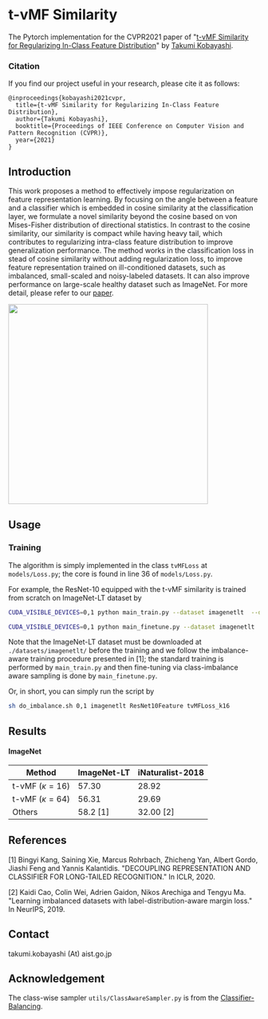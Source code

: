 <script type="text/javascript" async src="https://cdnjs.cloudflare.com/ajax/libs/mathjax/2.7.7/MathJax.js?config=TeX-MML-AM_CHTML">
</script>
<script type="text/x-mathjax-config">
 MathJax.Hub.Config({
 tex2jax: {
 inlineMath: [['$', '$'] ],
 displayMath: [ ['$$','$$'], ["\\[","\\]"] ]
 }
 });
</script>

# t-vMF Similarity

The Pytorch implementation for the CVPR2021 paper of "[t-vMF Similarity for Regularizing In-Class Feature Distribution](https://staff.aist.go.jp/takumi.kobayashi/publication/2021/CVPR2021.pdf)" by [Takumi Kobayashi](https://staff.aist.go.jp/takumi.kobayashi/).

### Citation

If you find our project useful in your research, please cite it as follows:

```
@inproceedings{kobayashi2021cvpr,
  title={t-vMF Similarity for Regularizing In-Class Feature Distribution},
  author={Takumi Kobayashi},
  booktitle={Proceedings of IEEE Conference on Computer Vision and Pattern Recognition (CVPR)},
  year={2021}
}
```

## Introduction

This work proposes a method to effectively impose regularization on feature representation learning.
By focusing on the angle between a feature and a classifier which is embedded in cosine similarity at the classification layer, we formulate a novel similarity beyond the cosine based on von Mises-Fisher distribution of directional statistics.
In contrast to the cosine similarity, our similarity is compact while having heavy tail, which contributes to regularizing intra-class feature distribution to improve generalization performance.
The method works in the classification loss in stead of cosine similarity without adding regularization loss, to improve feature representation trained on ill-conditioned datasets, such as imbalanced, small-scaled and noisy-labeled datasets.
It can also improve performance on large-scale healthy dataset such as ImageNet.
For more detail, please refer to our [paper](https://staff.aist.go.jp/takumi.kobayashi/publication/2021/CVPR2021.pdf).

<img width=400 src="https://user-images.githubusercontent.com/53114307/121633581-04ea6800-cabe-11eb-905b-a39c0a88da8e.png">


## Usage

### Training
The algorithm is simply implemented in the class `tvMFLoss` at `models/Loss.py`; the core is found in line 36 of `models/Loss.py`.

For example, the ResNet-10 equipped with the t-vMF similarity is trained from scratch on ImageNet-LT dataset by
```bash
CUDA_VISIBLE_DEVICES=0,1 python main_train.py --dataset imagenetlt  --data ./datasets/imagenetlt --net-config ResNet10Feature  --loss-config tvMFLoss_k16 --out-dir ./results/imagenetlt/ResNet10Feature/tvMFLoss_k16/ --workers 12 --seed 0 

CUDA_VISIBLE_DEVICES=0,1 python main_finetune.py --dataset imagenetlt  --data ./datasets/imagenetlt --net-config ResNet10Feature_finetune  --loss-config CosLoss --model-file ./results/imagenetlt/ResNet10Feature/tvMFLoss_k16//model_best.pth.tar --out-dir ./results/imagenetlt/ResNet10Feature/tvMFLoss_k16/finetune --workers 12 --seed 0
```

Note that the ImageNet-LT dataset must be downloaded at `./datasets/imagenetlt/` before the training and we follow the imbalance-aware training procedure presented in [1]; the standard training is performed by `main_train.py` and then fine-tuning via class-imbalance aware sampling is done by `main_finetune.py`.

Or, in short, you can simply run the script by
```bash
sh do_imbalance.sh 0,1 imagenetlt ResNet10Feature tvMFLoss_k16
```

## Results

#### ImageNet

| Method  | ImageNet-LT | iNaturalist-2018 |
|---|---|---|
| t-vMF ($\kappa=16$) | 57.30   | 28.92|
| t-vMF ($\kappa=64$) | 56.31   | 29.69|
| Others |  58.2 [1] | 32.00 [2] |


## References

[1] Bingyi Kang, Saining Xie, Marcus Rohrbach, Zhicheng Yan, Albert Gordo, Jiashi Feng and Yannis Kalantidis. "DECOUPLING REPRESENTATION AND CLASSIFIER FOR LONG-TAILED RECOGNITION." In ICLR, 2020.

[2] Kaidi Cao, Colin Wei, Adrien Gaidon, Nikos Arechiga and Tengyu Ma. "Learning imbalanced datasets with label-distribution-aware margin loss." In NeurIPS, 2019.


## Contact
takumi.kobayashi (At) aist.go.jp


## Acknowledgement
The class-wise sampler `utils/ClassAwareSampler.py` is from the [Classifier-Balancing](https://github.com/facebookresearch/classifier-balancing).